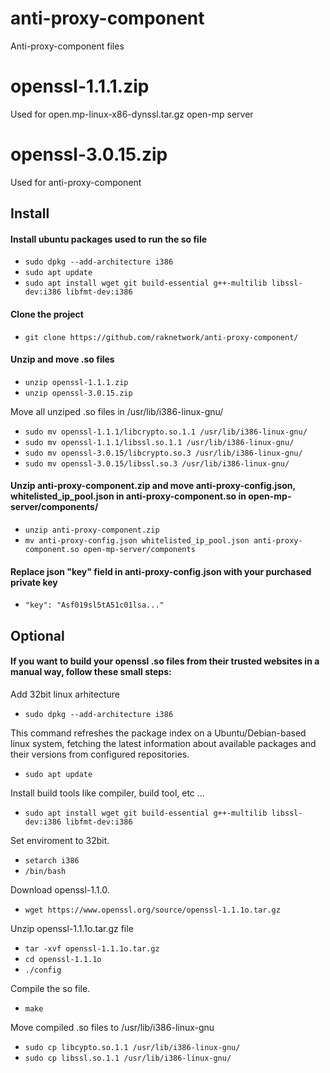 # anti-proxy-component
Anti-proxy-component files

# openssl-1.1.1.zip
Used for open.mp-linux-x86-dynssl.tar.gz open-mp server

# openssl-3.0.15.zip
Used for anti-proxy-component

## Install

#### Install ubuntu packages used to run the so file
- `sudo dpkg --add-architecture i386`
- `sudo apt update`
- `sudo apt install wget git build-essential g++-multilib libssl-dev:i386 libfmt-dev:i386`

#### Clone the project
- `git clone https://github.com/raknetwork/anti-proxy-component/`

#### Unzip and move .so files
- `unzip openssl-1.1.1.zip `
- `unzip openssl-3.0.15.zip`

Move all unziped .so files in /usr/lib/i386-linux-gnu/
- `sudo mv openssl-1.1.1/libcrypto.so.1.1 /usr/lib/i386-linux-gnu/`
- `sudo mv openssl-1.1.1/libssl.so.1.1 /usr/lib/i386-linux-gnu/`
- `sudo mv openssl-3.0.15/libcrypto.so.3 /usr/lib/i386-linux-gnu/`
- `sudo mv openssl-3.0.15/libssl.so.3 /usr/lib/i386-linux-gnu/`

#### Unzip anti-proxy-component.zip and move anti-proxy-config.json, whitelisted_ip_pool.json in anti-proxy-component.so in open-mp-server/components/

- `unzip anti-proxy-component.zip`
- `mv anti-proxy-config.json whitelisted_ip_pool.json anti-proxy-component.so open-mp-server/components`

#### Replace json "key" field in anti-proxy-config.json with your purchased private key
- `"key": "Asf019sl5tA51c01lsa..."`


## Optional
#### If you want to build your openssl .so files from their trusted websites in a manual way, follow these small steps:
Add 32bit linux arhitecture
- `sudo dpkg --add-architecture i386`

This command refreshes the package index on a Ubuntu/Debian-based linux system, fetching the latest information about available packages and their versions from configured repositories.
- `sudo apt update`

Install build tools like compiler, build tool, etc ...
- `sudo apt install wget git build-essential g++-multilib libssl-dev:i386 libfmt-dev:i386`

Set enviroment to 32bit.
- `setarch i386`
- `/bin/bash`

Download openssl-1.1.0.
- `wget https://www.openssl.org/source/openssl-1.1.1o.tar.gz`

Unzip openssl-1.1.1o.tar.gz file
- `tar -xvf openssl-1.1.1o.tar.gz`
- `cd openssl-1.1.1o`
- `./config`

Compile the so file.
- `make`

Move compiled .so files to /usr/lib/i386-linux-gnu
- `sudo cp libcypto.so.1.1 /usr/lib/i386-linux-gnu/`
- `sudo cp libssl.so.1.1 /usr/lib/i386-linux-gnu/`





